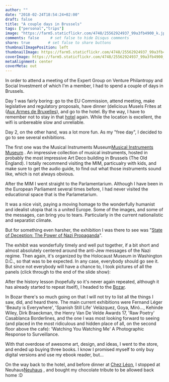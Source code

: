 ```yaml
---
author: ""
date: "2018-02-24T18:54:24+02:00"
draft: false
title: "A couple days in Brussels"
tags: ["personal","trips"]
image: "https://farm5.staticflickr.com/4748/25562924937_99a3fb4900_k.jpg"
comments: false     # set false to hide Disqus comments
share: true        # set false to share buttons
thumbnailImagePosition: left
thumbnailImage: https://farm5.staticflickr.com/4748/25562924937_99a3fb4900_k.jpg
coverImage: https://farm5.staticflickr.com/4748/25562924937_99a3fb4900_k.jpg
metaAlignment: center
coverMeta: out
---
```


In order to attend a meeting of the Expert Group on Venture Philantropy and Social Investment of which I'm a member, I had to spend a couple of days in Brussels.

<!--more-->

Day 1 was fairly boring: go to the EU Commission, attend meeting, make legislative and regulatory proposals, have dinner (delicious Musels Frites at ([Aux Armes de Bruxelles](http://www.auxarmesdebruxelles.com/en/)), and go to the hotel. By the way, I have to remember not to stay in that [hotel](https://www.nh-hotels.com/hotel/nh-brussels-carrefour-de-l-europe) again. While the location is excellent, the wifi is unbereable slow and unreliable.

Day 2, on the other hand, was a lot more fun. As my "free day", I decided to go to see several exhibitions. 

The first one was the Musical Instruments Museum[Musical Instruments Museum](https://www.mim.be/) . An impressive collection of musical instruments, hosted in probably the most impressive Art Deco building in Brussels (The Old England). I totally recommend visiting the MIM, particualry with kids, and make sure to get the audio guide, to find out what those instruments sound like, which is not always obvious.

After the MIM I went straight to the Parlamentarium. Although I have been in the European Parliament several times before, I had never visited the educational space that is the Parlametarium.

It was a nice visit, paying a moving homage to the wonderfully humanist and idealist utopia that is a united Europe. Some of the images, and some of the messages, can bring you to tears. Particularly in the current nationalistic and separatist climate.

But for something even harsher, the exhibition I was there to see was "[State of Deception: The Power of Nazi Propaganda](https://www.ushmm.org/propaganda/)".

The exhibit was wonderfully timely and well put together, if a bit short and almost absolutely centered around the anti-Jew messages of the Nazi regime. Then again, it's organized by the Holocaust Museum in Washington D.C., so that was to be expected. In any case, everybody should go see it. But since not everybody will have a chance to, I took pictures of all the panels (click through to the end of the slide show):

<div id="flickrembed"></div><div style="position:absolute; top:-70px; display:block; text-align:center; z-index:-1;"></div><script src='https://flickrembed.com/embed_v2.js.php?source=flickr&layout=responsive&input=www.flickr.com/photos/jcortell/albums/72157693035977754&sort=5&by=album&theme=default&scale=fill&limit=100&skin=default&autoplay=true'></script>

After the history lesson (hopefully so it's never again repeated, although it has already started to repeat itself), I headed to the [Bozar](https://www.bozar.be/).

In Bozar there's so much going on that I will not try to list all the things I saw, did, and heard there. The main current exhibitions were Fernand Léger 'Beauty is Everywhere', 'Spanish Still Life' Velázquez, Goya, Miró..., Kehinde Wiley, Dirk Braeckman, the Henry Van De Velde Awards 17, 'Raw Poetry' Casablanca Borderlines, and the one I was most looking forward to seeing (and placed in the most ridiculous and hidden place of all, on the second floor above the cafe): 'Watching You Watching Me' A Photographic Response to Surveillance.

With that overdose of awesome art, design, and ideas, I went to the store, and ended up buying three books. I know I promised myself to only buy digital versions and use my ebook reader, but...

On the way back to the hotel, and before dinner at [Chez Léon](http://www.chezleon.be/en/), I stopped at Neuhaus[Neuhaus](https://www.neuhauschocolates.com/en/) , and bought my chocolate tribute to be allowed back home :D